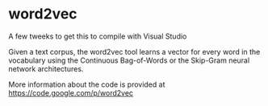 word2vec
========

A few tweeks to get this to compile with Visual Studio

Given a text corpus, the word2vec tool learns a vector for every word in the vocabulary using the Continuous Bag-of-Words or the Skip-Gram neural network architectures.


More information about the code is provided at https://code.google.com/p/word2vec

